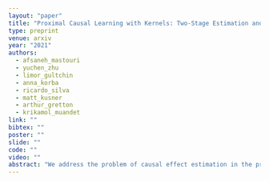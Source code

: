```yaml
---
layout: "paper"
title: "Proximal Causal Learning with Kernels: Two-Stage Estimation and Moment Restriction"
type: preprint
venue: arxiv
year: "2021"
authors:
  - afsaneh_mastouri
  - yuchen_zhu
  - limor_gultchin
  - anna_korba
  - ricardo_silva
  - matt_kusner
  - arthur_gretton
  - krikamol_muandet
link: ""
bibtex: ""
poster: ""
slide: ""
code: ""
video: ""
abstract: "We address the problem of causal effect estimation in the presence of unobserved confounding, but where proxies for the latent confounder(s) are observed. We propose two kernel-based methods for nonlinear causal effect estimation in this setting: (a) a two-stage regression approach, and (b) a conditional moment restrictions approach. We focus on the proximal causal learning setting but our methods can be used to solve a wider class of inverse problems characterised by a Fredholm integral equation. In particular, we provide a unifying view of two-stage and moment restriction approaches for solving this problem in a nonlinear setting. We provide consistency guarantees for each algorithm, and we demonstrate these approaches achieve competitive results on synthetic data and data simulating a real-world task. In particular, our approach outperforms earlier methods that are not suited to leverage proxy variables."
---
```

